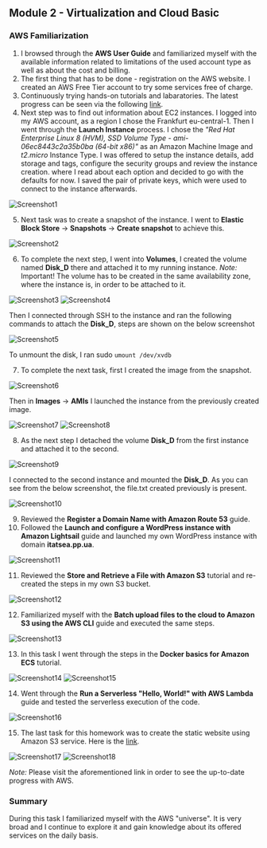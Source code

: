 ## Module 2 - Virtualization and Cloud Basic
### AWS Familiarization
1. I browsed through the __AWS User Guide__ and familiarized myself with the available information related to limitations of the used account
type as well as about the cost and billing.
2. The first thing that has to be done - registration on the AWS website. I created an AWS Free Tier account to try some services free of charge.
3. Continuously trying hands-on tutorials and labaratories. The latest progress can be seen via the following [link](http://m.obukhovskyi.s3-website.eu-central-1.amazonaws.com "AWS Progress").
4. Next step was to find out information about EC2 instances. I logged into my AWS account, as a region I chose the Frankfurt eu-central-1. 
Then I went through the __Launch Instance__ process. I chose the _"Red Hat Enterprise Linux 8 (HVM), SSD Volume Type - ami-06ec8443c2a35b0ba (64-bit x86)"_ 
as an Amazon Machine Image and _t2.micro_ Instance Type. I was offered to setup the instance details, add storage and tags, configure the 
security groups and review the instance creation.
where I read about each option and decided to go with the defaults for now. 
I saved the pair of private keys, which were used to connect to the instance afterwards. 

![Screenshot1](https://github.com/Soubi8/DevOps_online_Vinnytsia_2022Q1Q2/blob/main/m2/task2.2/Screenshots/1.jpg)

5. Next task was to create a snapshot of the instance. I went to __Elastic Block Store__ -> __Snapshots__ -> __Create snapshot__ to achieve this.

![Screenshot2](https://github.com/Soubi8/DevOps_online_Vinnytsia_2022Q1Q2/blob/main/m2/task2.2/Screenshots/2.jpg)

6. To complete the next step, I went into __Volumes__, I created the volume named __Disk_D__ there and attached it
to my running instance. 
_Note:_ Important! The volume has to be created in the same availability zone, where the instance is, in order to be attached to it.

![Screenshot3](https://github.com/Soubi8/DevOps_online_Vinnytsia_2022Q1Q2/blob/main/m2/task2.2/Screenshots/3.jpg)
![Screenshot4](https://github.com/Soubi8/DevOps_online_Vinnytsia_2022Q1Q2/blob/main/m2/task2.2/Screenshots/4.jpg)

Then I connected through SSH to the instance and ran the following commands to attach the __Disk_D__, steps are shown on the below screenshot

![Screenshot5](https://github.com/Soubi8/DevOps_online_Vinnytsia_2022Q1Q2/blob/main/m2/task2.2/Screenshots/5.jpg)

To unmount the disk, I ran sudo `umount /dev/xvdb`

7. To complete the next task, first I created the image from the snapshot.

![Screenshot6](https://github.com/Soubi8/DevOps_online_Vinnytsia_2022Q1Q2/blob/main/m2/task2.2/Screenshots/6.jpg)

Then in __Images__ -> __AMIs__ I launched the instance from the previously created image.

![Screenshot7](https://github.com/Soubi8/DevOps_online_Vinnytsia_2022Q1Q2/blob/main/m2/task2.2/Screenshots/7.jpg)
![Screenshot8](https://github.com/Soubi8/DevOps_online_Vinnytsia_2022Q1Q2/blob/main/m2/task2.2/Screenshots/8.jpg)

8. As the next step I detached the volume __Disk_D__ from the first instance and attached it to the second. 

![Screenshot9](https://github.com/Soubi8/DevOps_online_Vinnytsia_2022Q1Q2/blob/main/m2/task2.2/Screenshots/9.jpg)

I connected to the second instance and mounted the __Disk_D__. As you can see from the below screenshot, the file.txt created previously 
is present. 

![Screenshot10](https://github.com/Soubi8/DevOps_online_Vinnytsia_2022Q1Q2/blob/main/m2/task2.2/Screenshots/10.jpg)

9. Reviewed the __Register a Domain Name with Amazon Route 53__ guide.
10. Followed the __Launch and configure a WordPress instance with Amazon Lightsail__ guide and launched my own WordPress instance with domain __itatsea.pp.ua__.

![Screenshot11](https://github.com/Soubi8/DevOps_online_Vinnytsia_2022Q1Q2/blob/main/m2/task2.2/Screenshots/11.jpg)

11. Reviewed the __Store and Retrieve a File with Amazon S3__ tutorial and re-created the steps in my own S3 bucket.

![Screenshot12](https://github.com/Soubi8/DevOps_online_Vinnytsia_2022Q1Q2/blob/main/m2/task2.2/Screenshots/12.jpg)

12. Familiarized myself with the __Batch upload files to the cloud to Amazon S3 using the AWS CLI__ guide and executed the same steps.

![Screenshot13](https://github.com/Soubi8/DevOps_online_Vinnytsia_2022Q1Q2/blob/main/m2/task2.2/Screenshots/13.jpg)

13. In this task I went through the steps in the __Docker basics for Amazon ECS__ tutorial. 

![Screenshot14](https://github.com/Soubi8/DevOps_online_Vinnytsia_2022Q1Q2/blob/main/m2/task2.2/Screenshots/14.jpg)
![Screenshot15](https://github.com/Soubi8/DevOps_online_Vinnytsia_2022Q1Q2/blob/main/m2/task2.2/Screenshots/15.jpg)

14. Went through the __Run a Serverless "Hello, World!" with AWS Lambda__ guide and tested the serverless execution of the code. 

![Screenshot16](https://github.com/Soubi8/DevOps_online_Vinnytsia_2022Q1Q2/blob/main/m2/task2.2/Screenshots/16.jpg)

15. The last task for this homework was to create the static website using Amazon S3 service. 
Here is the [link](http://m.obukhovskyi.s3-website.eu-central-1.amazonaws.com "AWS Progress").

![Screenshot17](https://github.com/Soubi8/DevOps_online_Vinnytsia_2022Q1Q2/blob/main/m2/task2.2/Screenshots/17.jpg)
![Screenshot18](https://github.com/Soubi8/DevOps_online_Vinnytsia_2022Q1Q2/blob/main/m2/task2.2/Screenshots/18.jpg)

_Note:_ Please visit the aforementioned link in order to see the up-to-date progress with AWS.

### Summary
During this task I familiarized myself with the AWS "universe". It is very broad and I continue to explore it and gain knowledge about its offered services on the daily basis.
